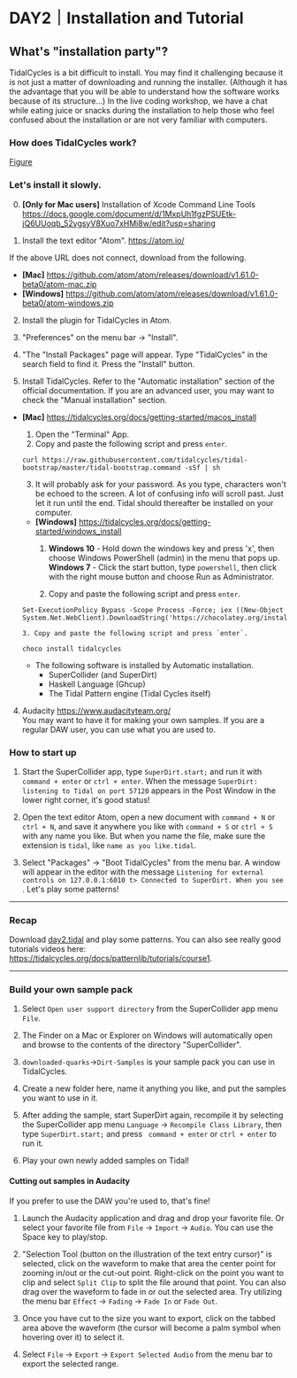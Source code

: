# DAY2｜Installation and Tutorial

## What's "installation party"?
TidalCycles is a bit difficult to install. You may find it challenging because it is not just a matter of downloading and running the installer. (Although it has the advantage that you will be able to understand how the software works because of its structure...) In the live coding workshop, we have a chat while eating juice or snacks during the installation to help those who feel confused about the installation or are not very familiar with computers.


### How does TidalCycles work?
[Figure](https://github.com/conychang/mau-tidal-workshop/blob/main/day_1/tidal_system_picture.png)


### Let's install it slowly.

0. **[Only for Mac users]** Installation of Xcode Command Line Tools
https://docs.google.com/document/d/1MxpUh1fgzPSUEtk-jQ6UUoqb_52ygsyV8Xuo7xHMi8w/edit?usp=sharing

1. Install the text editor "Atom".
https://atom.io/<br>

  If the above URL does not connect, download from the following.
  - **[Mac]** https://github.com/atom/atom/releases/download/v1.61.0-beta0/atom-mac.zip
  - **[Windows]** https://github.com/atom/atom/releases/download/v1.61.0-beta0/atom-windows.zip


2. Install the plugin for TidalCycles in Atom.
  1. "Preferences" on the menu bar → "Install".
  2. "The "Install Packages" page will appear. Type "TidalCycles" in the search field to find it. Press the "Install" button.


3. Install TidalCycles. Refer to the "Automatic installation" section of the official documentation. If you are an advanced user, you may want to check the "Manual installation" section.

- **[Mac]** https://tidalcycles.org/docs/getting-started/macos_install

    1. Open the "Terminal" App.
    2. Copy and paste the following script and press `enter`.
    ```
    curl https://raw.githubusercontent.com/tidalcycles/tidal-bootstrap/master/tidal-bootstrap.command -sSf | sh
    ```
    3. It will probably ask for your password. As you type, characters won't be echoed to the screen. A lot of confusing info will scroll past. Just let it run until the end. Tidal should thereafter be installed on your computer.


  - **[Windows]** https://tidalcycles.org/docs/getting-started/windows_install
      1. **Windows 10** - Hold down the windows key and press 'x', then choose Windows PowerShell (admin) in the menu that pops up.
        **Windows 7** - Click the start button, type `powershell`, then click with the right mouse button and choose Run as Administrator.

      2. Copy and paste the following script and press `enter`.
  ```
  Set-ExecutionPolicy Bypass -Scope Process -Force; iex ((New-Object System.Net.WebClient).DownloadString('https://chocolatey.org/install.ps1'))
  ```
      3. Copy and paste the following script and press `enter`.
  ```
  choco install tidalcycles
  ```

  - The following software is installed by Automatic installation.
    - SuperCollider (and SuperDirt)
    - Haskell Language (Ghcup)
    - The Tidal Pattern engine (Tidal Cycles itself)

4. Audacity https://www.audacityteam.org/<br>
    You may want to have it for making your own samples. If you are a regular DAW user, you can use what you are used to.

### How to start up

1. Start the SuperCollider app, type `SuperDirt.start;` and run it with `command + enter` or `ctrl + enter`. When the message `SuperDirt: listening to Tidal on port 57120` appears in the Post Window in the lower right corner, it's good status!

2. Open the text editor Atom, open a new document with `command + N` or `ctrl + N`, and save it anywhere you like with `command + S` or `ctrl + S` with any name you like. But when you name the file, make sure the extension is `tidal`, like `name as you like.tidal`.

3. Select "Packages" → "Boot TidalCycles" from the menu bar. A window will appear in the editor with the message `Listening for external controls on 127.0.0.1:6010
t> Connected to SuperDirt.
When you see `. Let's play some patterns!

***

### Recap

Download [day2.tidal](https://drive.google.com/file/d/1DSJBLXqyh2KY3R7PP4gmY0NcYWr9aq30/view?usp=sharing) and play some patterns.
You can also see really good tutorials videos here: https://tidalcycles.org/docs/patternlib/tutorials/course1.

***

### Build your own sample pack

1. Select `Open user support directory` from the SuperCollider app menu `File`.

2. The Finder on a Mac or Explorer on Windows will automatically open and browse to the contents of the directory "SuperCollider".

3. `downloaded-quarks`→`Dirt-Samples` is your sample pack you can use in TidalCycles.

4. Create a new folder here, name it anything you like, and put the samples you want to use in it.

5. After adding the sample, start SuperDirt again, recompile it by selecting the SuperCollider app menu `Language` -> `Recompile Class Library`, then type `SuperDirt.start;` and press ` command + enter` or `ctrl + enter` to run it.

6. Play your own newly added samples on Tidal!


#### Cutting out samples in Audacity

If you prefer to use the DAW you're used to, that's fine!

1. Launch the Audacity application and drag and drop your favorite file. Or select your favorite file from `File` -> `Import` -> `Audio`. You can use the Space key to play/stop.

2. "Selection Tool (button on the illustration of the text entry cursor)" is selected, click on the waveform to make that area the center point for zooming in/out or the cut-out point. Right-click on the point you want to clip and select `Split Clip` to split the file around that point. You can also drag over the waveform to fade in or out the selected area. Try utilizing the menu bar `Effect` -> `Fading` -> `Fade In` or `Fade Out`.

3. Once you have cut to the size you want to export, click on the tabbed area above the waveform (the cursor will become a palm symbol when hovering over it) to select it.

4. Select `File` -> `Export` -> `Export Selected Audio` from the menu bar to export the selected range.
